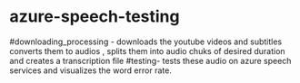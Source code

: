 # azure-speech-testing
#downloading_processing - downloads the youtube videos and subtitles converts them to audios , splits them into audio chuks of desired duration and creates a transcription file
#testing- tests these audio on azure speech services and visualizes the word error rate.
